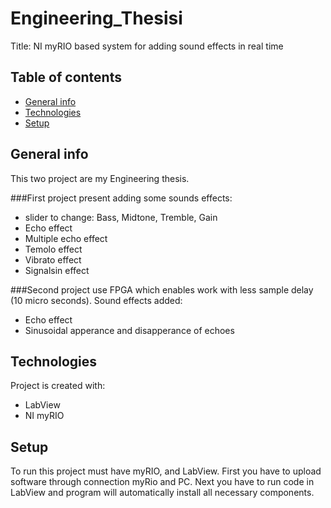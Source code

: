 # Engineering_Thesisi
Title: NI myRIO based system for adding sound effects in real time

## Table of contents
* [General info](#general-info)
* [Technologies](#technologies)
* [Setup](#setup)

## General info
This two project are my Engineering thesis. 

###First project present adding some sounds effects: 
* slider to change: Bass, Midtone, Tremble, Gain 
* Echo effect
* Multiple echo effect
* Temolo effect
* Vibrato effect
* Signalsin effect

###Second project use FPGA which enables work with less sample delay (10 micro seconds). Sound effects added:
* Echo effect
* Sinusoidal apperance and disapperance of echoes
	
## Technologies
Project is created with:
* LabView
* NI myRIO
	
## Setup
To run this project must have myRIO, and LabView. First you have to upload software through connection myRio and PC. Next you have to run code in LabView and program will automatically install all necessary components.
